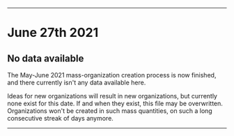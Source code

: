 
***

# June 27th 2021

## No data available

The May-June 2021 mass-organization creation process is now finished, and there currently isn't any data available here.

Ideas for new organizations will result in new organizations, but currently none exist for this date. If and when they exist, this file may be overwritten. Organizations won't be created in such mass quantities, on such a long consecutive streak of days anymore.

***
